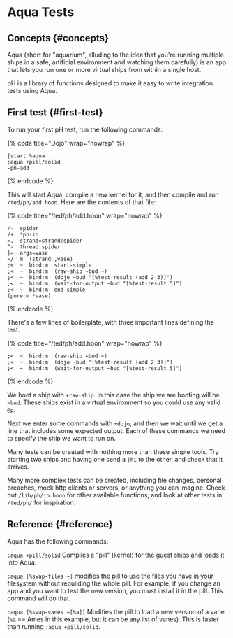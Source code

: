 # Aqua Tests

## Concepts {#concepts}

Aqua (short for "aquarium", alluding to the idea that you're running multiple ships in a safe, artificial environment and watching them carefully) is an app that lets you run one or more virtual ships from within a single host.

pH is a library of functions designed to make it easy to write integration tests using Aqua.

## First test {#first-test}

To run your first pH test, run the following commands:

{% code title="Dojo" wrap="nowrap" %}

```
|start %aqua
:aqua +pill/solid
-ph-add
```

{% endcode %}

This will start Aqua, compile a new kernel for it, and then compile and run `/ted/ph/add.hoon`.  Here are the contents of that file:

{% code title="/ted/ph/add.hoon" wrap="nowrap" %}

```hoon
/-  spider
/+  *ph-io
=,  strand=strand:spider
^-  thread:spider
|=  args=vase
=/  m  (strand ,vase)
;<  ~  bind:m  start-simple
;<  ~  bind:m  (raw-ship ~bud ~)
;<  ~  bind:m  (dojo ~bud "[%test-result (add 2 3)]")
;<  ~  bind:m  (wait-for-output ~bud "[%test-result 5]")
;<  ~  bind:m  end-simple
(pure:m *vase)
```

{% endcode %}

There's a few lines of boilerplate, with three important lines defining the test.

{% code title="/ted/ph/add.hoon" wrap="nowrap" %}

```
;<  ~  bind:m  (raw-ship ~bud ~)
;<  ~  bind:m  (dojo ~bud "[%test-result (add 2 3)]")
;<  ~  bind:m  (wait-for-output ~bud "[%test-result 5]")
```

{% endcode %}

We boot a ship with `+raw-ship`. In this case the ship we are booting will be `~bud`. These ships exist in a virtual environment so you could use any valid `@p`.

Next we enter some commands with `+dojo`, and then we wait until we get a line that includes some expected output. Each of these commands we need to specify the ship we want to run on.

Many tests can be created with nothing more than these simple tools. Try starting two ships and having one send a `|hi` to the other, and check that it arrives.

Many more complex tests can be created, including file changes, personal breaches, mock http clients or servers, or anything you can imagine. Check out `/lib/ph/io.hoon` for other available functions, and look at other tests in `/ted/ph/` for inspiration.

## Reference {#reference}

Aqua has the following commands:

`:aqua +pill/solid` Compiles a "pill" (kernel) for the guest ships and loads it into Aqua.

`:aqua [%swap-files ~]` modifies the pill to use the files you have in your filesystem without rebuilding the whole pill.  For example, if you change an app and you want to test the new version, you must install it in the pill.  This command will do that.

`:aqua [%swap-vanes ~[%a]]` Modifies the pill to load a new version of a vane (`%a` == Ames in this example, but it can be any list of vanes). This is faster than running `:aqua +pill/solid`.
